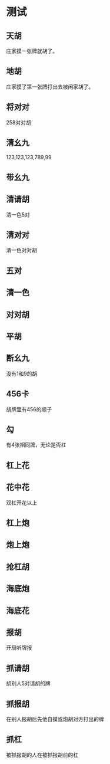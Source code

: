 # 测试

## 天胡

庄家摸一张牌就胡了。

## 地胡

庄家摸了第一张牌打出去被闲家胡了。

## 将对对

258对对胡

## 清幺九

123,123,123,789,99

## 带幺九



## 清请胡

清一色5对

## 清对对

清一色对对胡

## 五对

## 清一色

## 对对胡

## 平胡

## 断幺九

没有1和9的胡

## 456卡

胡牌里有456的顺子

## 勾

有4张相同牌，无论是否杠

## 杠上花

## 花中花

双杠开花以上

## 杠上炮

## 炮上炮

## 抢杠胡

## 海底炮

## 海底花

## 报胡

开局听牌报

## 抓请胡

胡别人5对请胡的牌

## 抓报胡

在别人报胡后先他自摸或炮胡对方打出的牌

## 抓杠

被抓报胡的人在被抓报胡前的杠